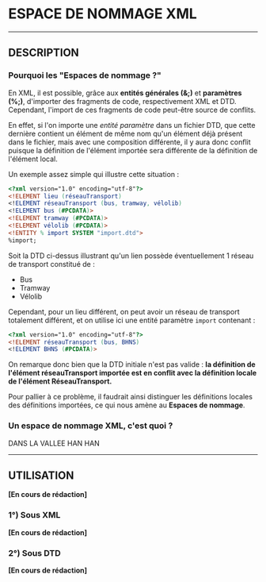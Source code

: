 # ESPACE DE NOMMAGE XML

------------------------------------------------
## DESCRIPTION

### Pourquoi les "Espaces de nommage ?"
En XML, il est possible, grâce aux **entités générales (&;)** et **paramètres (%;)**, d'importer des fragments de code, respectivement XML et DTD.
Cependant, l'import de ces fragments de code peut-être source de conflits.

En effet, si l'on importe une _entité paramètre_ dans un fichier DTD, que cette dernière contient un élément de même nom qu'un élément déjà présent dans le fichier, mais avec une composition différente,
il y aura donc conflit puisque la définition de l'élément importée sera différente de la définition de l'élément local.

Un exemple assez simple qui illustre cette situation :

```dtd
<?xml version="1.0" encoding="utf-8"?>
<!ELEMENT lieu (réseauTransport)
<!ELEMENT réseauTransport (bus, tramway, vélolib)
<!ELEMENT bus (#PCDATA)>
<!ELEMENT tramway (#PCDATA)>
<!ELEMENT vélolib (#PCDATA)>
<!ENTITY % import SYSTEM "import.dtd">
%import;
```
Soit la DTD ci-dessus illustrant qu'un lien possède éventuellement 1 réseau de transport constitué de :
* Bus
* Tramway
* Vélolib

Cependant, pour un lieu différent, on peut avoir un réseau de transport totalement différent, et on utilise ici une entité paramètre `import` contenant :

```dtd
<?xml version="1.0" encoding="utf-8"?>
<!ELEMENT réseauTransport (bus, BHNS)
<!ELEMENT BHNS (#PCDATA)>
```
On remarque donc bien que la DTD initiale n'est pas valide : **la définition de l'élément réseauTransport importée est en conflit avec la définition locale de l'élément RéseauTransport.**

Pour pallier à ce problème, il faudrait ainsi distinguer les définitions locales des définitions importées, ce qui nous amène au **Espaces de nommage**.

### Un espace de nommage XML, c'est quoi ?

DANS LA VALLEE HAN HAN

------------------------------------------------
## UTILISATION

**[En cours de rédaction]**

### 1°) Sous XML
**[En cours de rédaction]**

### 2°) Sous DTD
**[En cours de rédaction]**
